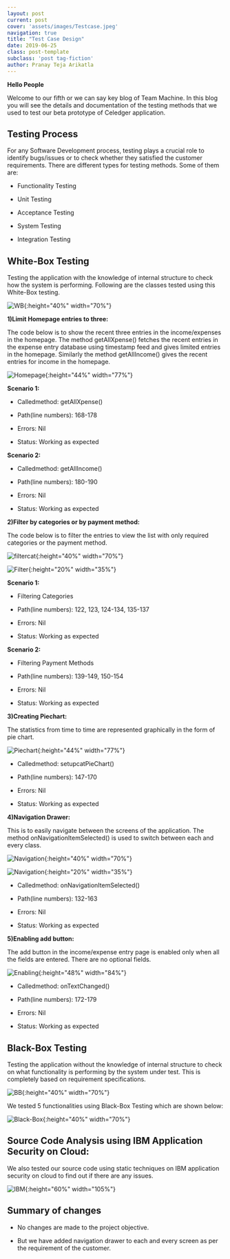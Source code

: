 ```yaml
---
layout: post
current: post
cover: 'assets/images/Testcase.jpeg'
navigation: true
title: "Test Case Design"
date: 2019-06-25
class: post-template
subclass: 'post tag-fiction'
author: Pranay Teja Arikatla
---
```


**Hello People**

Welcome to our fifth or we can say key blog of Team Machine. In this blog you will see the details and documentation of the testing methods that we used to test our beta prototype of Celedger application.

## Testing Process

For any Software Development process, testing plays a crucial role to identify bugs/issues or to check whether they satisfied the customer requirements. There are different types for testing methods. Some of them are:

*	Functionality Testing

* Unit Testing

*	Acceptance Testing

*	System Testing

* Integration Testing

## White-Box Testing

Testing the application with the knowledge of internal structure to check how the system is performing. Following are the classes tested using this White-Box testing.

![WB]({{site.baseurl}}/images/WB.jpg "WB"){:height="40%" width="70%"}

**1)Limit Homepage entries to three:**

The code below is to show the recent three entries in the income/expenses in the homepage. The method getAllXpense() fetches the recent entries in the expense entry database using timestamp feed and gives limited entries in the homepage. Similarly the method getAllIncome() gives the recent entries for income in the homepage.

![Homepage]({{site.baseurl}}/images/Homepage.png "Homepage"){:height="44%" width="77%"}

**Scenario 1:**

* Calledmethod: getAllXpense()

* Path(line numbers): 168-178

* Errors: Nil

* Status: Working as expected

**Scenario 2:**

* Calledmethod: getAllIncome()

* Path(line numbers): 180-190

* Errors: Nil

* Status: Working as expected

**2)Filter by categories or by payment method:**

The code below is to filter the entries to view the list with only required categories or the payment method.

![filtercat]({{site.baseurl}}/images/filtercat.jpeg "filtercat"){:height="40%" width="70%"}

![Filter]({{site.baseurl}}/images/Filter.PNG "Filter"){:height="20%" width="35%"}

**Scenario 1:**

* Filtering Categories

* Path(line numbers): 122, 123, 124-134, 135-137

* Errors: Nil

* Status: Working as expected

**Scenario 2:**

* Filtering Payment Methods

* Path(line numbers): 139-149, 150-154

* Errors: Nil

* Status: Working as expected

**3)Creating Piechart:**

The statistics from time to time are represented graphically in the form of pie chart.

![Piechart]({{site.baseurl}}/images/Piechart.png "Piechart"){:height="44%" width="77%"}

* Calledmethod: setupcatPieChart()

* Path(line numbers): 147-170

* Errors: Nil

* Status: Working as expected

**4)Navigation Drawer:**

This is to easily navigate between the screens of the application. The method onNavigationItemSelected() is used to switch between each and every class.

![Navigation]({{site.baseurl}}/images/Navigation.jpeg "Navigation"){:height="40%" width="70%"}

![Navigation]({{site.baseurl}}/images/Navigation.PNG "Navigation"){:height="20%" width="35%"}

* Calledmethod: onNavigationItemSelected()

* Path(line numbers): 132-163

* Errors: Nil

* Status: Working as expected

**5)Enabling add button:**

The add button in the income/expense entry page is enabled only when all the fields are entered. There are no optional fields.

![Enabling]({{site.baseurl}}/images/Enabling.png "Enabling"){:height="48%" width="84%"}

* Calledmethod: onTextChanged()

* Path(line numbers): 172-179

* Errors: Nil

* Status: Working as expected

## Black-Box Testing

Testing the application without the knowledge of internal structure to check on what functionality is performing by the system under test. This is completely based on requirement specifications.

![BB]({{site.baseurl}}/images/BB.jpg "BB"){:height="40%" width="70%"}

We tested 5 functionalities using Black-Box Testing which are shown below:

![Black-Box]({{site.baseurl}}/images/Black-Box.png "Black-Box"){:height="40%" width="70%"}

## Source Code Analysis using IBM Application Security on Cloud:

We also tested our source code using static techniques on IBM application security on cloud to find out if there are any issues.

![IBM]({{site.baseurl}}/images/IBM.png "IBM"){:height="60%" width="105%"}

## Summary of changes

* No changes are made to the project objective.

* But we have added navigation drawer to each and every screen as per the requirement of the customer.
